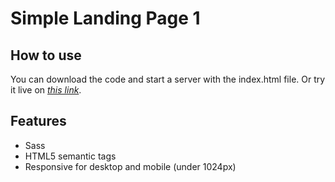 # Simple Landing Page 1

## How to use

You can download the code and start a server with the index.html file.
Or try it live on [_this link_]().

## Features

- Sass
- HTML5 semantic tags
- Responsive for desktop and mobile (under 1024px)